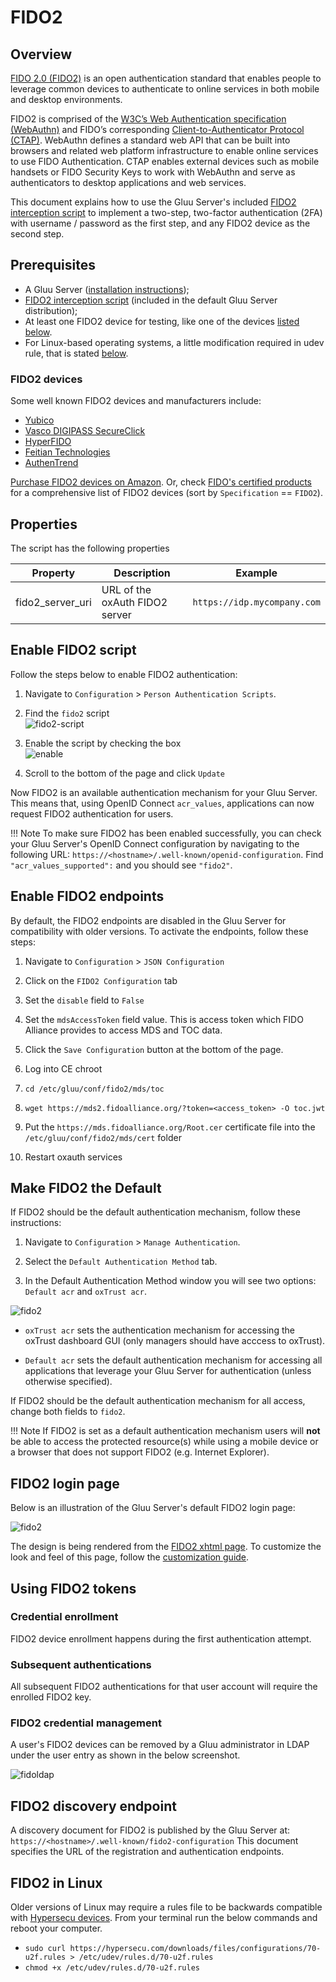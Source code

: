 # FIDO2

## Overview
[FIDO 2.0 (FIDO2)](https://fidoalliance.org/fido2/) is an open authentication standard that enables people to leverage common devices to authenticate to online services in both mobile and desktop environments.

FIDO2 is comprised of the [W3C’s Web Authentication specification (WebAuthn)](https://www.w3.org/TR/webauthn/) and FIDO’s corresponding [Client-to-Authenticator Protocol (CTAP)](https://fidoalliance.org/specs/fido-v2.0-ps-20170927/fido-client-to-authenticator-protocol-v2.0-ps-20170927.html). WebAuthn defines a standard web API that can be built into browsers and related web platform infrastructure to enable online services to use FIDO Authentication. CTAP enables external devices such as mobile handsets or FIDO Security Keys to work with WebAuthn and serve as authenticators to desktop applications and web services.

This document explains how to use the Gluu Server's included 
[FIDO2 interception script](https://github.com/GluuFederation/oxAuth/blob/master/Server/integrations/fido2/Fido2ExternalAuthenticator.py) 
to implement a two-step, two-factor authentication (2FA) with username / password as the first step, and any FIDO2 device as the second step. 

## Prerequisites
- A Gluu Server ([installation instructions](../installation-guide/index.md));      
- [FIDO2 interception script](https://github.com/GluuFederation/oxAuth/blob/master/Server/integrations/fido2/Fido2ExternalAuthenticator.py) (included in the default Gluu Server distribution);     
- At least one FIDO2 device for testing, like one of the devices [listed below](#FIDO2-devices). 
- For Linux-based operating systems, a little modification required in udev rule, that is stated [below](#fido2-linux).

### FIDO2 devices
Some well known FIDO2 devices and manufacturers include:           

- [Yubico](https://www.yubico.com/)      
- [Vasco DIGIPASS SecureClick](https://www.vasco.com/products/two-factor-authenticators/hardware/one-button/digipass-secureclick.html)   
- [HyperFIDO](http://hyperfido.com/)       
- [Feitian Technologies](http://www.ftsafe.com/)   
- [AuthenTrend](https://authentrend.com/)

[Purchase FIDO2 devices on Amazon](https://www.amazon.com/s/ref=nb_sb_noss/146-0120855-4781335?url=search-alias%3Daps&field-keywords=fido2). Or, check [FIDO's certified products](https://fidoalliance.org/certification/fido-certified-products/) for a comprehensive list of FIDO2 devices (sort by `Specification` == `FIDO2`). 

## Properties
The script has the following properties

|	Property	|	Description		|	Example	|
|-----------------------|-------------------------------|---------------|
|fido2_server_uri		|URL of the oxAuth FIDO2 server|`https://idp.mycompany.com`|

## Enable FIDO2 script

Follow the steps below to enable FIDO2 authentication:

1. Navigate to `Configuration` > `Person Authentication Scripts`.    

1. Find the `fido2` script       
![fido2-script](../img/admin-guide/multi-factor/fido2-script.png)

1. Enable the script by checking the box       
![enable](../img/admin-guide/enable.png)

1. Scroll to the bottom of the page and click `Update`

Now FIDO2 is an available authentication mechanism for your Gluu Server. This means that, using OpenID Connect `acr_values`, applications can now request FIDO2 authentication for users. 

!!! Note 
    To make sure FIDO2 has been enabled successfully, you can check your Gluu Server's OpenID Connect 
    configuration by navigating to the following URL: `https://<hostname>/.well-known/openid-configuration`. 
    Find `"acr_values_supported":` and you should see `"fido2"`. 

## Enable FIDO2 endpoints

By default, the FIDO2 endpoints are disabled in the Gluu Server for compatibility with older versions. To activate the endpoints, follow these steps:

1. Navigate to `Configuration` > `JSON Configuration`

1. Click on the `FIDO2 Configuration` tab

1. Set the `disable` field to `False`

1. Set the `mdsAccessToken` field value. This is access token which FIDO Alliance provides to access MDS and TOC data.

1. Click the `Save Configuration` button at the bottom of the page.

1. Log into CE chroot

1. `cd /etc/gluu/conf/fido2/mds/toc`

1. `wget https://mds2.fidoalliance.org/?token=<access_token> -O toc.jwt`

1. Put the `https://mds.fidoalliance.org/Root.cer` certificate file into the `/etc/gluu/conf/fido2/mds/cert` folder

1. Restart oxauth services

## Make FIDO2 the Default

If FIDO2 should be the default authentication mechanism, follow these instructions: 

1. Navigate to `Configuration` > `Manage Authentication`. 

1. Select the `Default Authentication Method` tab. 

1. In the Default Authentication Method window you will see two options: `Default acr` and `oxTrust acr`. 

![fido2](../img/admin-guide/multi-factor/fido2.png)

 - `oxTrust acr` sets the authentication mechanism for accessing the oxTrust dashboard GUI (only managers should have acccess to oxTrust).    

 - `Default acr` sets the default authentication mechanism for accessing all applications that leverage your Gluu Server for authentication (unless otherwise specified).    

If FIDO2 should be the default authentication mechanism for all access, change both fields to `fido2`.  

!!! Note
    If FIDO2 is set as a default authentication mechanism users will **not** be able to access the protected resource(s) while using a mobile device or a browser that does not support FIDO2 (e.g. Internet Explorer).  

## FIDO2 login page
Below is an illustration of the Gluu Server's default FIDO2 login page:

![fido2](../img/user-authn/u2f.png)

The design is being rendered from the [FIDO2 xhtml page](https://github.com/GluuFederation/oxAuth/blob/master/Server/src/main/webapp/auth/fido2/login.xhtml). To customize the look and feel of this page, follow the [customization guide](../operation/custom-design.md). 

## Using FIDO2 tokens 

### Credential enrollment
FIDO2 device enrollment happens during the first authentication attempt. 

### Subsequent authentications
All subsequent FIDO2 authentications for that user account will require the enrolled FIDO2 key. 

### FIDO2 credential management
A user's FIDO2 devices can be removed by a Gluu administrator in LDAP under the user entry as shown in the below screenshot. 

![fidoldap](../img/admin-guide/multi-factor/fido2-ldap-entry.png)

## FIDO2 discovery endpoint
A discovery document for FIDO2 is published by the Gluu Server at: `https://<hostname>/.well-known/fido2-configuration` This document specifies the URL of the registration and authentication endpoints.

## FIDO2 in Linux 

Older versions of Linux may require a rules file to be backwards compatible with [Hypersecu devices](https://hypersecu.com/products/hyperfido). From your terminal run the below commands and reboot your computer. 

  - `sudo curl https://hypersecu.com/downloads/files/configurations/70-u2f.rules > /etc/udev/rules.d/70-u2f.rules`
  - `chmod +x /etc/udev/rules.d/70-u2f.rules`
